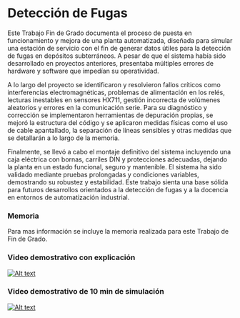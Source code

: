# Detección de Fugas

Este Trabajo Fin de Grado documenta el proceso de puesta en funcionamiento y mejora de una planta automatizada, diseñada para simular una estación de servicio con el fin de generar datos útiles para la detección de fugas en depósitos subterráneos. A pesar de que el sistema había sido desarrollado en proyectos anteriores, presentaba múltiples errores de hardware y software que impedían su operatividad.

A lo largo del proyecto se identificaron y resolvieron fallos críticos como interferencias electromagnéticas, problemas de alimentación en los relés, lecturas inestables en sensores HX711, gestión incorrecta de volúmenes aleatorios y errores en la comunicación serie. Para su diagnóstico y corrección se implementaron herramientas de depuración propias, se mejoró la estructura del código y se aplicaron medidas físicas como el uso de cable apantallado, la separación de líneas sensibles y otras medidas que se detallarán a lo largo de la memoria.

Finalmente, se llevó a cabo el montaje definitivo del sistema incluyendo una caja eléctrica con bornas, carriles DIN y protecciones adecuadas, dejando la planta en un estado funcional, seguro y mantenible. El sistema ha sido validado mediante pruebas prolongadas y condiciones variables, demostrando su robustez y estabilidad. Este trabajo sienta una base sólida para futuros desarrollos orientados a la detección de fugas y a la docencia en entornos de automatización industrial.

### Memoria

Para mas información se incluye la memoria realizada para este Trabajo de Fin de Grado.


### Video demostrativo con explicación


[![Alt text](https://img.youtube.com/vi/KFtrlcwrUrw/1.jpg)](https://www.youtube.com/watch?v=KFtrlcwrUrw)

### Video demostrativo de 10 min de simulación

[![Alt text](https://img.youtube.com/vi/p-8AencXYqs/0.jpg)](https://www.youtube.com/watch?v=p-8AencXYqs)
